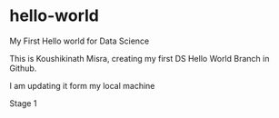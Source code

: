 # hello-world
My First Hello world for Data Science

This is Koushikinath Misra, creating my first DS Hello World Branch in Github.


I am updating it form my local machine

Stage 1